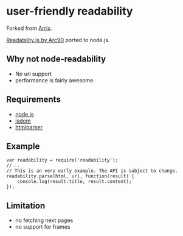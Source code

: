 # user-friendly readability
Forked from [Arrix](https://github.com/arrix/node-readability).

[Readability.js by Arc90](http://lab.arc90.com/experiments/readability/) ported to node.js.


## Why not node-readability
- No url support
- performance is fairly awesome.

## Requirements
* [node.js](http://nodejs.org/)
* [jsdom](https://github.com/tmpvar/jsdom)
* [htmlparser](https://github.com/tautologistics/node-htmlparser)

## Example

    var readability = require('readability');
    //...
    // This is an very early example. The API is subject to change.
    readability.parse(html, url, function(result) {
        console.log(result.title, result.content);
    });

## Limitation
* no fetching next pages
* no support for frames
